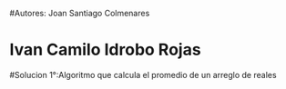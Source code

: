 #Autores: Joan Santiago Colmenares
#         Ivan Camilo Idrobo Rojas

#Solucion 1°:Algoritmo que calcula el promedio de un arreglo de reales
